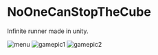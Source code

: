 # NoOneCanStopTheCube
Infinite runner made in unity.

![menu](https://i.imgur.com/Djtq7x1.png)
![gamepic1](https://i.imgur.com/XYnj4Ul.png)
![gamepic2](https://i.imgur.com/671pZLK.png)
